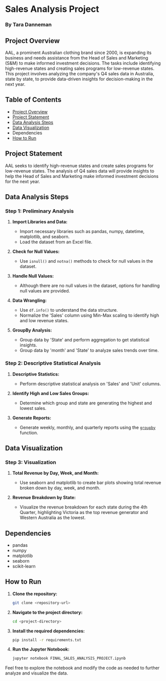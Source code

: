 # Sales Analysis Project

### By Tara Danneman

## Project Overview

AAL, a prominent Australian clothing brand since 2000, is expanding its business and needs assistance from the Head of Sales and Marketing (S&M) to make informed investment decisions. The tasks include identifying high-revenue states and creating sales programs for low-revenue states. This project involves analyzing the company's Q4 sales data in Australia, state by state, to provide data-driven insights for decision-making in the next year.

## Table of Contents

- [Project Overview](#project-overview)
- [Project Statement](#project-statement)
- [Data Analysis Steps](#data-analysis-steps)
- [Data Visualization](#data-visualization)
- Dependencies
- [How to Run](#how-to-run)

## Project Statement

AAL seeks to identify high-revenue states and create sales programs for low-revenue states. The analysis of Q4 sales data will provide insights to help the Head of Sales and Marketing make informed investment decisions for the next year.

## Data Analysis Steps

### Step 1: Preliminary Analysis

1. **Import Libraries and Data:**
   - Import necessary libraries such as pandas, numpy, datetime, matplotlib, and seaborn.
   - Load the dataset from an Excel file.

2. **Check for Null Values:**
   - Use `isnull()` and `notna()` methods to check for null values in the dataset.

3. **Handle Null Values:**
   - Although there are no null values in the dataset, options for handling null values are provided.

4. **Data Wrangling:**
   - Use `df.info()` to understand the data structure.
   - Normalize the 'Sales' column using Min-Max scaling to identify high and low revenue states.

5. **GroupBy Analysis:**
   - Group data by 'State' and perform aggregation to get statistical insights.
   - Group data by 'month' and 'State' to analyze sales trends over time.

### Step 2: Descriptive Statistical Analysis

1. **Descriptive Statistics:**
   - Perform descriptive statistical analysis on 'Sales' and 'Unit' columns.

2. **Identify High and Low Sales Groups:**
   - Determine which group and state are generating the highest and lowest sales.

3. **Generate Reports:**
   - Generate weekly, monthly, and quarterly reports using the [`groupby`](command:_github.copilot.openSymbolFromReferences?%5B%22%22%2C%5B%7B%22uri%22%3A%7B%22scheme%22%3A%22file%22%2C%22authority%22%3A%22%22%2C%22path%22%3A%22%2Fc%3A%2FUsers%2Ftarad%2FOneDrive%2FDocuments%2FAI%20ML%20Class%2FNotebooks%2FFinal_Sales_Analysis_Project.ipynb%22%2C%22query%22%3A%22%22%2C%22fragment%22%3A%22%22%7D%2C%22pos%22%3A%7B%22line%22%3A408%2C%22character%22%3A22%7D%7D%5D%2C%2225a7581d-9cfe-4801-9a1e-4eeccc0da7ff%22%5D "Go to definition") function.

## Data Visualization

### Step 3: Visualization

1. **Total Revenue by Day, Week, and Month:**
   - Use seaborn and matplotlib to create bar plots showing total revenue broken down by day, week, and month.

2. **Revenue Breakdown by State:**
   - Visualize the revenue breakdown for each state during the 4th Quarter, highlighting Victoria as the top revenue generator and Western Australia as the lowest.

## Dependencies

- pandas
- numpy
- matplotlib
- seaborn
- scikit-learn

## How to Run

1. **Clone the repository:**
   ```sh
   git clone <repository-url>
   ```
2. **Navigate to the project directory:**
   ```sh
   cd <project-directory>
   ```
3. **Install the required dependencies:**
   ```sh
   pip install -r requirements.txt
   ```
4. **Run the Jupyter Notebook:**
   ```sh
   jupyter notebook FINAL_SALES_ANALYSIS_PROJECT.ipynb
   ```

Feel free to explore the notebook and modify the code as needed to further analyze and visualize the data.
 


